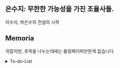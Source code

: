## 은수지: 무한한 가능성을 가진 조율사들.

이수지, 박은수의 전설의 시작

## Memoria

귀찮지만, 추억을 나누는데에는 롤링페이퍼만한게 없습니다.

<details><summary>To-do-List</summary>

- [ ] ChkList 완료 후, README File 꾸미기 -메인 페이지, 작동화면(gif), 기능
- [ ] 최종 완료 보고서 (ppt) 만들기
- [ ] 매일매일 30분 - 1시간씩, 방향성 설계 및 코드 리뷰

---

## Day 5

--BackEnd

- [x] 글 작성자를 제대로 불러오지 못했던 오류 수정
- [x] 롤링페이퍼를 제대로 불러오지 못했던 오류 수정
- [ ] 내 롤링페이퍼 불러오기 메소드 구현
- [ ] 메세지 등록, 수정, 삭제 기능 추가

--FrontEnd

- [x] My Page 화면 구현
- [x] 롤링페이퍼 수정 화면 추가.
- [x] 나만 롤링페이퍼를 수정, 삭제 가능할 수 있도록 조건 추가
- [ ] 롤링페이퍼 수정, 삭제 기능 추가

---

## Day 3, 4

- [x] 서비스 설계 재검토, DB 재설계
- [x] 롤링 페이퍼 기본 기능 만들기

--BackEnd

- [x] 롤링페이퍼 등록, 수정, 삭제 기능 추가 (수정 및 삭제는 5일차로)
- [ ] 메세지 등록, 수정, 삭제 기능 추가 (5일차로)

--FrontEnd

- [x] Vue 롤링페이퍼 화면 구현
- [ ] Vue 메세지 화면 구현

---

Day 2

--BackEnd

- [x] 로그인 및 회원가입 기능 작성
- [ ] JWT 인증 토큰 만들기

--FrontEnd

- [x] 로그인 및 회원가입 Vue 화면 작성

추가 기능

- [x] 로그아웃 버튼 생성
- [x] 비밀번호 확인 기능
- [x] 로컬스토리지를 이용해서 간소화해보기
- [x] 로그인 상태가 아니면, 롤링페이퍼 작성 불가하도록 설정
- [x] 로그인 상태라면, 다시 로그인이 허용되지 않도록 막아놓기
- [x] 비밀번호 유효성 검사 추가
- [x] 헤더 우측에 Login 버튼 추가, Login 시에만 User 노출하게 생성
- [x] 헤더는 홈 롤링페이퍼 이벤트 | 로그인 순으로 생성.
- [x] 최초 Login 버튼시 router.push를 통해 바로 Login 창으로 이동할 수 있도록
- [x] Login 버튼 밑에 SignUp 버튼 추가후, signUp페이지로 이동
- [x] ID, 비번 잘못입력했을 때, 알람창 뜨기
- [x] Login, Sign Up CSS 수정
- [x] 누구누구님 환영합니다.

심화 기능

- [ ] 소셜로그인을 할건가?

---

Day 1

--BackEnd

- [x] DB 구조 및 테이블을 작성하고, 프로젝트 생성합니다.

--FrontEnd

- [x] Vue의 기본적인 구조 생성

추가 기능

- [x] 서비스 설계
- [x] 배경색 추가(은지)
- [x] 홈 화면 수정
- [ ] 배경 동영상 추가 (병수)

---

## 추가 구현기능

- [ ] 피그마 목업 제작, PPT도 제작
- [ ] 하루만에 할 수 있는 로컬호스트? 뭐 그거는 수지가
- [ ] 로딩 중 삥글삥글
- [ ] 다크모드? - CSS 2배 작성
- [ ] Kakao API Map 추가 가능?
- [ ] 댓글, 대댓글 ㄷㄷ
- [ ] 관리자 페이지 - 관리자 계정만 진입 가능하게 설정..?
- [ ] GAANT CHART
- [ ] 유즈 케이스, Figma 만들기
- [ ] 배경 음악 추가
- [ ] 요구사항 명세서
- [ ] ERD 만들기
- [ ] 회원가입 MBTI 넣을까?
- [ ] 비밀번호 재설정 기능
- [ ] 친구 팔로우 기능
- [ ] Chart.js
- [ ] 랜덤 사진
- [ ] 파일 입출력, 이미지

</details>
